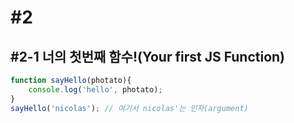 # \#2

## \#2-1 너의 첫번째 함수!\(Your first JS Function\)

```javascript
function sayHello(photato){ 
    console.log('hello', photato);
}
sayHello('nicolas'); // 여기서 nicolas'는 인자(argument)
```



